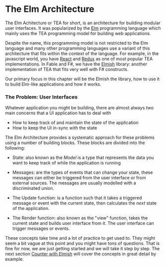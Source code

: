 # The Elm Architecture

The Elm Achitecture or TEA for short, is an architecture for building modular user interfaces. It was popularized by the [Elm](https://elm-lang.org/) programming language which mainly uses the TEA programming model for building web applications. 

Despite the name, this programming model is not restricted to the Elm language and many other programming languages use a variant of this architecture that fits within the context of the language. For example, in the javascript world, you have [React](https://reactjs.org/) and [Redux](https://redux.js.org/) as one of most popular TEA implementations. In Fable and F#, we have the [Elmish](https://elmish.github.io/elmish/) library: another implementation of TEA that fits very well with F# constructs. 

Our primary focus in this chapter will be the Elmish the library, how to use it to build Elm-like applications and how it works. 

### The Problem: User Interfaces

Whatever application you might be building, there are almost always *two* main concerns that a UI application has to deal with
 - How to keep track of and maintain the state of the application
 - How to keep the UI in-sync with the state

The Elm Architecture provides a systematic approach for these problems using a number of building blocks. These blocks are divided into the following: 

 - State: also known as the *Model* is a type that represents the data you want to keep track of while the application is running
 
 - Messages: are the types of events that can change your state, these messages can either be triggered from the user interface or from external sources. The messages are usually modelled with a discriminated union. 

 - The Update function: is a function such that it takes a triggered message or event with the current state, then calculates the *next* state of the application.

 - The Render function: also known as the "view" function, takes the current state and builds user interface from it. The user interface can trigger messages or events. 

These concepts take time and a lot of practice to get used to. They might seem a bit vague at this point and you might have tons of questions. That is fine for now, we are just getting started and we will take it step by step. The next section [Counter with Elmish](counter) will cover the concepts in great detail by example.